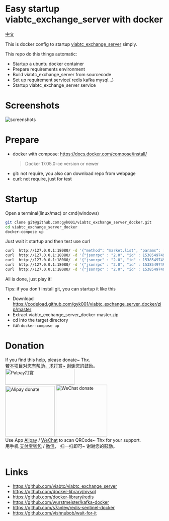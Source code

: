 # Easy startup viabtc_exchange_server with docker

[中文](README-zh.md)

This is docker config to startup [viabtc_exchange_server](https://github.com/viabtc/viabtc_exchange_server) simply.

This repo do this things automatic:

* Startup a ubuntu docker container
* Prepare requirements environment
* Build viabtc_exchange_server from sourcecode
* Set up requirement service( redis kafka mysql...)
* Startup viabtc_exchange_server service

# Screenshots

![screenshots](imgs/screenshots.jpg)

# Prepare

* docker with compose: https://docs.docker.com/compose/install/
  > Docker 17.05.0-ce version or newer
* git: not require, you also can download repo from webpage
* curl: not require, just for test

# Startup

Open a terminal(linux/mac) or cmd(windows)

```bash
git clone git@github.com:gyk001/viabtc_exchange_server_docker.git
cd viabtc_exchange_server_docker
docker-compose up
```

Just wait it startup and then test use curl

```bash
curl  http://127.0.0.1:18080/ -d '{"method": "market.list", "params": [], "id": 1516681174}'
curl  http://127.0.0.1:18080/ -d '{"jsonrpc" : "2.0", "id" : 1538549749, "method" : "market.kline", "params" : ["BTCBCH", 1538463349, 1538549749, 3600]}'
curl  http://127.0.0.1:18080/ -d '{"jsonrpc" : "2.0", "id" : 1538549749, "method" : "market.status", "params" : ["BTCBCH", 86400]}'
curl  http://127.0.0.1:18080/ -d '{"jsonrpc" : "2.0", "id" : 1538549749, "method" : "market.user_deals", "params" : [7, "BTCBCH", 0, 100]}'
curl  http://127.0.0.1:18080/ -d '{"jsonrpc" : "2.0", "id" : 1538549749, "method" : "market.status", "params" : ["BTCBCH", 86400]}'
```

All is done, just play it!


Tips: if you don't install git, you can startup it like this

* Download https://codeload.github.com/gyk001/viabtc_exchange_server_docker/zip/master
* Extract viabtc_exchange_server_docker-master.zip
* cd into the target directory
* run `docker-compose up`

# Donation

<div id="donate_module">
	<!-- btn_donate & tips -->
	<div id="donate_board">
		<span class="donate_txt">
			If you find this help, please <span class="bold">donate~</span>  Thx.<br/>
			若本项目对您有帮助，<span class="bold">求打赏~</span> 谢谢您的鼓励。
		</span>
	</div>
	<!-- /btn_donate & tips -->
	<!-- donate guide -->
    <div id="donate_guide">
        <div>
            <a href="https://www.paypal.com/cgi-bin/webscr?cmd=_s-xclick&hosted_button_id=G76ZNGLBBYUD6" title="Palpay donate">
                <img src="imgs/palpay_donate.jpg" title="Palpay打赏" width="220px" height="51px"/>
            </a>
        </div>
        <a href="http://p30hfwvsg.bkt.clouddn.com/viabtc_exchange_server_docker/alipay.png" target="_blank" title="支付宝扫码打赏">
            <img src="imgs/alipay.png" title="Alipay donate" height="160px" width="157px"/>
        </a>
        <a href="http://p30hfwvsg.bkt.clouddn.com/viabtc_exchange_server_docker/wepay.png" target="_blank" title="微信扫码打赏">
            <img src="imgs/wepay.png" title="WeChat donate" height="164px" width="163px"/>
        </a>
    </div>
	<!-- /donate guide -->
	<div>
    	<span class="donate_txt">
            Use App <span class="bold"><a href="http://global.alipay.com/ospay/home.htm">Alipay</a> / <a href="http://www.wechat.com/en/">WeChat</a></span>
            to scan QRCode~ Thx for your support.<br/>
            用手机 <span class="bold"><a href="https://mobile.alipay.com/index.htm">支付宝钱包</a> / <a href="http://weixin.qq.com/">微信</a></span>，
            扫一扫即可~ 谢谢您的鼓励。<br/>
            <br/>
        </span>
	</div>
</div>
<!-- /Donate Module -->

# Links

* https://github.com/viabtc/viabtc_exchange_server
* https://github.com/docker-library/mysql
* https://github.com/docker-library/redis
* https://github.com/wurstmeister/kafka-docker
* https://github.com/s7anley/redis-sentinel-docker
* https://github.com/vishnubob/wait-for-it

